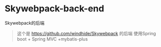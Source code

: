 # Skywebpack-back-end
Skywebpack的后端

> 这个是 https://github.com/windhide/Skywebpack 的后端
> 使用Spring boot + Spring MVC +mybatis-plus
